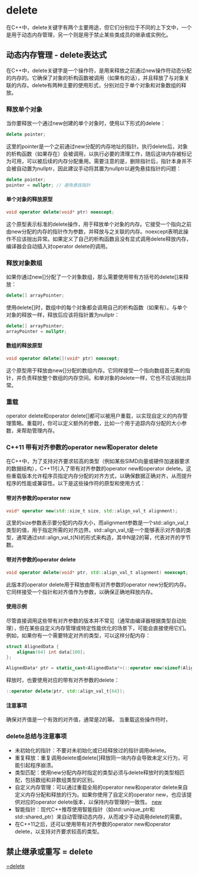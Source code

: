 # delete

在C++中，delete关键字有两个主要用途，但它们分别位于不同的上下文中，一个是用于动态内存管理，另一个则是用于禁止某些类成员的继承或实例化。

## 动态内存管理 - delete表达式

在C++中，delete关键字是一个操作符，是用来释放之前通过new操作符动态分配的内存的。它确保了对象的析构函数被调用（如果有的话），并且释放了与对象关联的内存。delete有两种主要的使用形式，分别对应于单个对象和对象数组的释放。

### 释放单个对象

当你要释放一个通过new创建的单个对象时，使用以下形式的delete：

```cpp
delete pointer;
```

这里的pointer是一个之前通过new分配的内存地址的指针。执行delete后，对象的析构函数（如果存在）会被调用，以执行必要的清理工作，随后这块内存被标记为可用，可以被后续的内存分配重用。需要注意的是，删除指针后，指针本身并不会被自动置为nullptr，因此建议手动将其置为nullptr以避免悬挂指针的问题：

```cpp
delete pointer;
pointer = nullptr; // 避免悬挂指针
```

#### 单个对象的释放原型

```cpp
void operator delete(void* ptr) noexcept;
```

这个原型表示标准的delete操作，用于释放单个对象的内存。它接受一个指向之前由new分配的内存的指针作为参数，并释放与之关联的内存。noexcept表明此操作不应该抛出异常。如果定义了自己的析构函数且没有显式调用delete释放内存，编译器会自动插入对operator delete的调用。

### 释放对象数组

如果你通过new[]分配了一个对象数组，那么需要使用带有方括号的delete[]来释放：

```cpp
delete[] arrayPointer;
```

使用delete[]时，数组中的每个对象都会调用自己的析构函数（如果有）。与单个对象的释放一样，释放后应该将指针置为nullptr：

```cpp
delete[] arrayPointer;
arrayPointer = nullptr;
```

#### 数组的释放原型

```cpp
void operator delete[](void* ptr) noexcept;
```

这个原型用于释放由new[]分配的数组内存。它同样接受一个指向数组首元素的指针，并负责释放整个数组的内存空间。和单对象的delete一样，它也不应该抛出异常。

### 重载

operator delete和operator delete[]都可以被用户重载，以实现自定义的内存管理策略。重载时，你可以定义额外的参数，比如一个用于追踪内存分配的大小参数，来帮助管理内存。

### C++11 带有对齐参数的operator new和operator delete

在C++中，为了支持对齐要求较高的类型（例如某些SIMD向量或硬件加速器要求的数据结构），C++11引入了带有对齐参数的operator new和operator delete。这些重载版本允许程序员指定内存分配的对齐方式，以确保数据正确对齐，从而提升程序的性能或兼容性。以下是这些操作符的原型和使用方式：

#### 带对齐参数的operator new

```cpp
void* operator new(std::size_t size, std::align_val_t alignment);
```

这里的size参数表示要分配的内存大小，而alignment参数是一个std::align_val_t类型的值，用于指定所需的对齐边界。std::align_val_t是一个能够表示对齐值的类型，通常通过std::align_val_t{N}的形式来构造，其中N是2的幂，代表对齐的字节数。

#### 带对齐参数的operator delete

```cpp
void operator delete(void* ptr, std::align_val_t alignment) noexcept;
```

此版本的operator delete用于释放由带有对齐参数的operator new分配的内存。它同样接受一个指针和对齐值作为参数，以确保正确地释放内存。

#### 使用示例

尽管直接调用这些带有对齐参数的版本并不常见（通常由编译器根据类型自动处理），但在某些自定义内存管理或特定性能优化的场景下，可能会直接使用它们。例如，如果你有一个需要特定对齐的类型，可以这样分配内存：

```cpp
struct AlignedData {
    alignas(64) int data[100];
};

AlignedData* ptr = static_cast<AlignedData*>(::operator new(sizeof(AlignedData), std::align_val_t{64}));
```

释放时，也要使用对应的带有对齐参数的delete：

```cpp
::operator delete(ptr, std::align_val_t{64});
```

#### 注意事项

确保对齐值是一个有效的对齐值，通常是2的幂。
当重载这些操作符时，

### delete总结与注意事项

- 未初始化的指针：不要对未初始化或已经释放过的指针调用delete。
- 重复释放：重复调用delete或delete[]释放同一块内存会导致未定义行为，可能引起程序崩溃。
- 类型匹配：使用new分配内存时指定的类型必须与delete释放时的类型相匹配，包括数组和非数组类型的区别。
- 自定义内存管理：可以通过重载全局的operator new和operator delete来自定义内存分配和释放的行为。如果你使用了自定义的operator new，也应该提供对应的operator delete版本，以保持内存管理的一致性。
[new](../关键字与限定符/new.md)
- 智能指针：现代C++推荐使用智能指针（如std::unique_ptr和std::shared_ptr）来自动管理动态内存，从而减少手动调用delete的需要。
- 在C++11之后，还可以使用带有对齐参数的operator new和operator delete，以支持对齐要求较高的类型。

## 禁止继承或重写 = delete

[=delete](../关键字与限定符/=delete.md)
